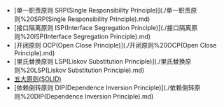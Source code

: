 - [单一职责原则 SRP(Single Responsibility Principle)](./单一职责原则%20SRP(Single Responsibility Principle).md)
- [接口隔离原则 ISP(Interface Segregation Principle)](./接口隔离原则%20ISP(Interface Segregation Principle).md)
- [开闭原则 OCP(Open Close Principle)](./开闭原则%20OCP(Open Close Principle).md)
- [里氏替换原则 LSP(Liskov Substitution Principle)](./里氏替换原则%20LSP(Liskov Substitution Principle).md)
- [五大原则(SOLID)](./五大原则(SOLID).md)
- [依赖倒转原则 DIP(Dependence Inversion Principle)](./依赖倒转原则%20DIP(Dependence Inversion Principle).md)
